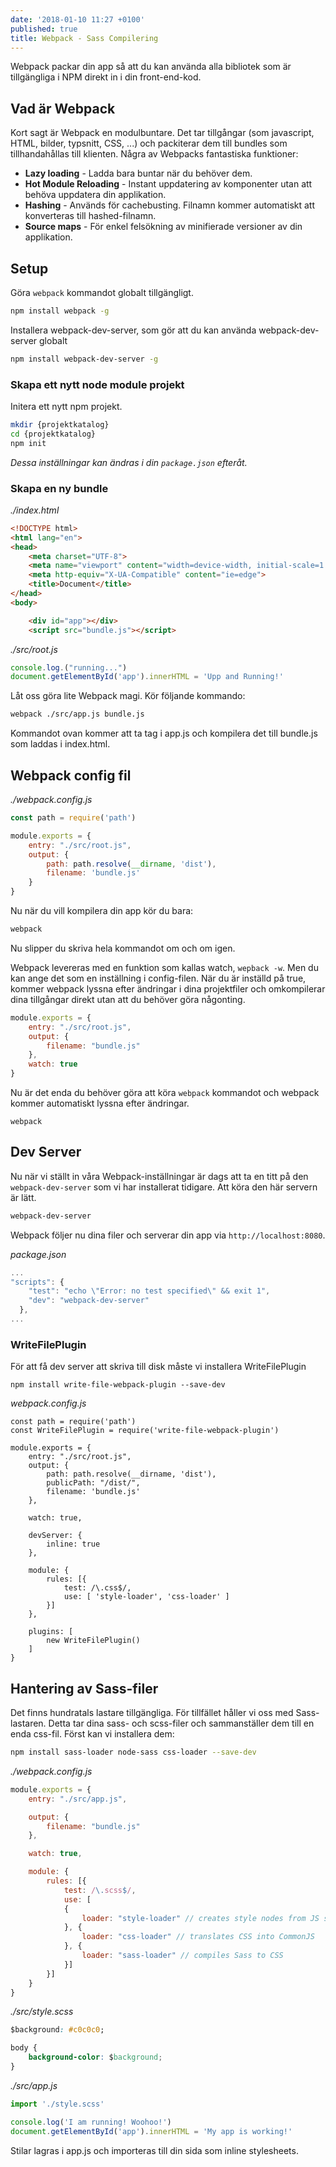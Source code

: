 ```yaml
---
date: '2018-01-10 11:27 +0100'
published: true
title: Webpack - Sass Compilering
---
```

Webpack packar din app så att du kan använda alla bibliotek som är tillgängliga i NPM direkt in i din front-end-kod.

## Vad är Webpack

Kort sagt är Webpack en modulbuntare. Det tar tillgångar (som javascript, HTML, bilder, typsnitt, CSS, ...) och packiterar dem till bundles som tillhandahållas till klienten. Några av Webpacks fantastiska funktioner:

* **Lazy loading** - Ladda bara buntar när du behöver dem.
* **Hot Module Reloading** - Instant uppdatering av komponenter utan att behöva uppdatera din applikation.
* **Hashing** - Används för cachebusting. Filnamn kommer automatiskt att konverteras till hashed-filnamn.
* **Source maps** - För enkel felsökning av minifierade versioner av din applikation.

## Setup

Göra `webpack` kommandot globalt tillgängligt.

```bash
npm install webpack -g
```

Installera webpack-dev-server, som gör att du kan använda webpack-dev-server globalt

```bash
npm install webpack-dev-server -g
```

### Skapa ett nytt node module projekt

Initera ett nytt npm projekt. 

```bash
mkdir {projektkatalog}
cd {projektkatalog}
npm init
```

*Dessa inställningar kan ändras i din `package.json` efteråt.*

### Skapa en ny bundle


*./index.html*

```html
<!DOCTYPE html>
<html lang="en">
<head>
    <meta charset="UTF-8">
    <meta name="viewport" content="width=device-width, initial-scale=1.0">
    <meta http-equiv="X-UA-Compatible" content="ie=edge">
    <title>Document</title>
</head>
<body>

    <div id="app"></div>
    <script src="bundle.js"></script>
```

*./src/root.js*

```js
console.log.("running...")
document.getElementById('app').innerHTML = 'Upp and Running!'
```

Låt oss göra lite Webpack magi. Kör följande kommando:

```bash
webpack ./src/app.js bundle.js
```

Kommandot ovan kommer att ta tag i app.js och kompilera det till bundle.js som laddas i index.html.

## Webpack config fil

*./webpack.config.js*

```js
const path = require('path')

module.exports = {
    entry: "./src/root.js",
    output: {
        path: path.resolve(__dirname, 'dist'),
        filename: 'bundle.js'
    }
}
```

Nu när du vill kompilera din app kör du bara:

```bash
webpack
```
Nu slipper du skriva hela kommandot om och om igen. 

Webpack levereras med en funktion som kallas watch, `wepback -w`. Men du kan ange det som en inställning i config-filen. När du är inställd på true, kommer webpack lyssna efter ändringar i dina projektfiler och omkompilerar dina tillgångar direkt utan att du behöver göra någonting.

```js
module.exports = {
    entry: "./src/root.js",
    output: {
        filename: "bundle.js"
    },
    watch: true
}
```

Nu är det enda du behöver göra att köra `webpack` kommandot och webpack kommer automatiskt lyssna efter ändringar. 

```
webpack
```

## Dev Server

Nu när vi ställt in våra Webpack-inställningar är dags att ta en titt på den `webpack-dev-server` som vi har installerat tidigare. Att köra den här servern är lätt.

```bash
webpack-dev-server
```

Webpack följer nu dina filer och serverar din app via `http://localhost:8080`. 

*package.json*

```js
...
"scripts": {
    "test": "echo \"Error: no test specified\" && exit 1",
    "dev": "webpack-dev-server"
  },
...
```

### WriteFilePlugin

För att få dev server att skriva till disk måste vi installera WriteFilePlugin

```
npm install write-file-webpack-plugin --save-dev
```

*webpack.config.js*

```
const path = require('path')
const WriteFilePlugin = require('write-file-webpack-plugin')

module.exports = {
    entry: "./src/root.js",
    output: {
        path: path.resolve(__dirname, 'dist'),
        publicPath: "/dist/",
        filename: 'bundle.js'
    },

    watch: true,

    devServer: {
        inline: true
    },

    module: {
        rules: [{
            test: /\.css$/,
            use: [ 'style-loader', 'css-loader' ]
        }]
    },

    plugins: [
        new WriteFilePlugin()
    ]
}
```

## Hantering av Sass-filer

Det finns hundratals lastare tillgängliga. För tillfället håller vi oss med Sass-lastaren. Detta tar dina sass- och scss-filer och sammanställer dem till en enda css-fil. Först kan vi installera dem:

```bash
npm install sass-loader node-sass css-loader --save-dev
```

*./webpack.config.js*

```js
module.exports = {
    entry: "./src/app.js",

    output: {
        filename: "bundle.js"
    },

    watch: true,

    module: {
        rules: [{
            test: /\.scss$/,
            use: [
            {
                loader: "style-loader" // creates style nodes from JS strings
            }, {
                loader: "css-loader" // translates CSS into CommonJS
            }, {
                loader: "sass-loader" // compiles Sass to CSS
            }]
        }]
    }
}
```

*./src/style.scss*

```css
$background: #c0c0c0;

body {
    background-color: $background;
}
```

*./src/app.js*

```js
import './style.scss'

console.log('I am running! Woohoo!')
document.getElementById('app').innerHTML = 'My app is working!'
```

Stilar lagras i app.js och importeras till din sida som inline stylesheets.
